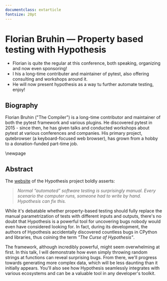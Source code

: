```yaml
---
documentclass: extarticle
fontsize: 20pt
---
```


# Florian Bruhin — Property based testing with Hypothesis

 * Florian is quite the regular at this conference, both speaking, organizing
   and now even sponsoring!
 * I his a long-time contributer and maintainer of pytest, also offering
   consulting and workshops around it.
 * He will now present hypothesis as a way tu further automate testing, enjoy!

## Biography

Florian Bruhin ("The Compiler") is a long-time contributor and maintainer of
both the pytest framework and various plugins. He discovered pytest in 2015 -
since then, he has given talks and conducted workshops about pytest at various
conferences and companies. His primary project, qutebrowser (a keyboard-focused
web browser), has grown from a hobby to a donation-funded part-time job.

\newpage

## Abstract

The [website](https://hypothesis.works) of the Hypothesis project boldly asserts:

> *Normal “automated” software testing is surprisingly manual. Every scenario the computer runs, someone had to write by hand. Hypothesis can fix this.*

While it's debatable whether property-based testing should fully replace the manual parametrization of tests with different inputs and outputs, there's no doubt that Hypothesis is a powerful tool for uncovering bugs nobody would even have considered looking for. In fact, during its development, the authors of Hypothesis accidentally discovered countless bugs in CPython and libraries, thus coining the term *"The Curse of Hypothesis"*.

The framework, although incredibly powerful, might seem overwhelming at first. In this talk, I will demonstrate how even simply throwing random strings at functions can reveal surprising bugs. From there, we'll progress towards generating more complex data, which will be less daunting than it initially appears. You'll also see how Hypothesis seamlessly integrates with various ecosystems and can be a valuable tool in any developer's toolkit.
